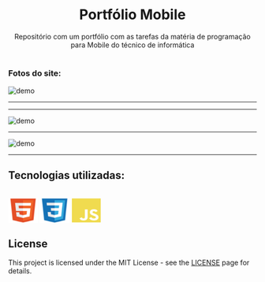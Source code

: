 <h1 align="center">

<br>
Portfólio Mobile
</h1>

<p align="center">Repositório com um portfólio com as tarefas da matéria de programação para Mobile do técnico de informática</p>

#

### Fotos do site:

<div>
  <img src="https://github.com/LeandroBorotta/onepageWebsite/assets/112660830/88125f2b-53c6-458e-8890-8547a990715b" alt="demo" height="425">
</div>

<hr />



<hr />


<div>
  <img src="https://github.com/LeandroBorotta/onepageWebsite/assets/112660830/c834c33d-4901-4136-a37d-f4db56f9855b" alt="demo" height="425">
</div>


<hr />

<div>
  <img src="https://github.com/LeandroBorotta/onepageWebsite/assets/112660830/d53e0b76-361c-424b-a3f0-ac7932dd0174" alt="demo" height="425">
</div>


<hr />


## Tecnologias utilizadas: 

  <div style="display: inline-block"><br>
  <img align="center" alt="Le-HTML" height="50" width="60" src="https://raw.githubusercontent.com/devicons/devicon/master/icons/html5/html5-original.svg">
  <img align="center" alt="Le-CSS" height="50" width="60" src="https://raw.githubusercontent.com/devicons/devicon/master/icons/css3/css3-original.svg">
  <img align="center" alt="LE-Js" height="50" width="60" src="https://raw.githubusercontent.com/devicons/devicon/master/icons/javascript/javascript-plain.svg">
</div>

## License

This project is licensed under the MIT License - see the [LICENSE](https://opensource.org/licenses/MIT) page for details.
